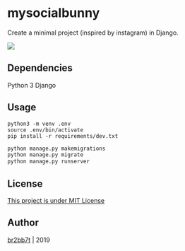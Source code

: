 # mysocialbunny

Create a minimal project (inspired by instagram) in Django.

![](https://i.imgur.com/4VotR0d.png)

## Dependencies
Python 3
Django

## Usage
```shell
python3 -m venv .env
source .env/bin/activate
pip install -r requirements/dev.txt
```

```python
python manage.py makemigrations
python manage.py migrate
python manage.py runserver
```

## License
[This project is under MIT License](https://opensource.org/licenses/MIT)

## Author
[br2bb7t](https://github.com/br2bb7t) | 2019